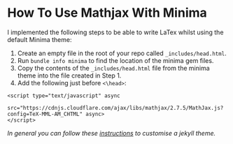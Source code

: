 # How To Use Mathjax With Minima
I implemented the following steps to be able to write LaTex whilst using the default Minima theme:

1) Create an empty file in the root of your repo called `_includes/head.html`.
2) Run `bundle info minima` to find the location of the minima gem files.
3) Copy the contents of the `_includes/head.html` file from the minima theme into the file created in Step 1. 
4) Add the following just before `<\head>`:

```
<script type="text/javascript" async
  src="https://cdnjs.cloudflare.com/ajax/libs/mathjax/2.7.5/MathJax.js?config=TeX-MML-AM_CHTML" async>
</script> 
```

_In general you can follow these [instructions](https://docs.github.com/en/github/working-with-github-pages/adding-a-theme-to-your-github-pages-site-using-jekyll#customizing-your-themes-html-layout) to customise a jekyll theme._
